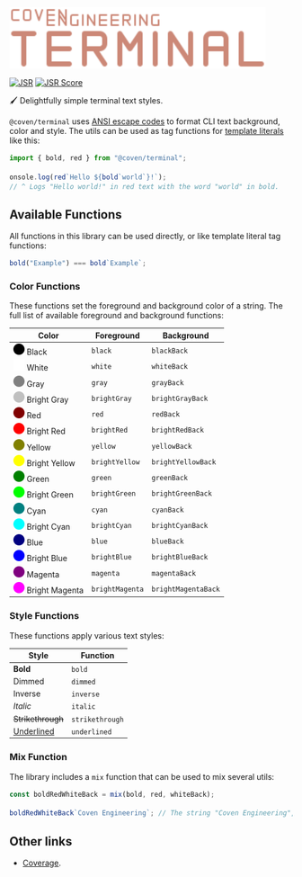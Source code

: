 <img alt="Coven Engineering Terminal logo" src="https://raw.githubusercontent.com/covenengineering/libraries/main/@coven/terminal/logo.svg" height="108" />

[![JSR](https://jsr.io/badges/@coven/terminal)](https://jsr.io/@coven/terminal)
[![JSR Score](https://jsr.io/badges/@coven/terminal/score)](https://jsr.io/@coven/terminal)

🖌️ Delightfully simple terminal text styles.

`@coven/terminal` uses [ANSI escape codes][ansi-escape-code] to format CLI text
background, color and style. The utils can be used as tag functions for
[template literals][template-literals] like this:

```typescript
import { bold, red } from "@coven/terminal";

onsole.log(red`Hello ${bold`world`}!`);
// ^ Logs "Hello world!" in red text with the word "world" in bold.
```

## Available Functions

All functions in this library can be used directly, or like template literal tag
functions:

```typescript
bold("Example") === bold`Example`;
```

### Color Functions

These functions set the foreground and background color of a string. The full
list of available foreground and background functions:

| Color                                                                                                                                        | Foreground      | Background          |
| -------------------------------------------------------------------------------------------------------------------------------------------- | --------------- | ------------------- |
| ![Black](https://raw.githubusercontent.com/covenengineering/libraries/main/@coven/terminal/colors/black.svg) Black                           | `black`         | `blackBack`         |
| ![White](https://raw.githubusercontent.com/covenengineering/libraries/main/@coven/terminal/colors/white.svg) White                           | `white`         | `whiteBack`         |
| ![Gray](https://raw.githubusercontent.com/covenengineering/libraries/main/@coven/terminal/colors/gray.svg) Gray                              | `gray`          | `grayBack`          |
| ![Bright gray](https://raw.githubusercontent.com/covenengineering/libraries/main/@coven/terminal/colors/brightGray.svg) Bright Gray          | `brightGray`    | `brightGrayBack`    |
| ![Red](https://raw.githubusercontent.com/covenengineering/libraries/main/@coven/terminal/colors/red.svg) Red                                 | `red`           | `redBack`           |
| ![Bright red](https://raw.githubusercontent.com/covenengineering/libraries/main/@coven/terminal/colors/brightRed.svg) Bright Red             | `brightRed`     | `brightRedBack`     |
| ![Yellow](https://raw.githubusercontent.com/covenengineering/libraries/main/@coven/terminal/colors/yellow.svg) Yellow                        | `yellow`        | `yellowBack`        |
| ![Bright yellow](https://raw.githubusercontent.com/covenengineering/libraries/main/@coven/terminal/colors/brightYellow.svg) Bright Yellow    | `brightYellow`  | `brightYellowBack`  |
| ![Green](https://raw.githubusercontent.com/covenengineering/libraries/main/@coven/terminal/colors/green.svg) Green                           | `green`         | `greenBack`         |
| ![Bright green](https://raw.githubusercontent.com/covenengineering/libraries/main/@coven/terminal/colors/brightGreen.svg) Bright Green       | `brightGreen`   | `brightGreenBack`   |
| ![Cyan](https://raw.githubusercontent.com/covenengineering/libraries/main/@coven/terminal/colors/cyan.svg) Cyan                              | `cyan`          | `cyanBack`          |
| ![Bright cyan](https://raw.githubusercontent.com/covenengineering/libraries/main/@coven/terminal/colors/brightCyan.svg) Bright Cyan          | `brightCyan`    | `brightCyanBack`    |
| ![Blue](https://raw.githubusercontent.com/covenengineering/libraries/main/@coven/terminal/colors/blue.svg) Blue                              | `blue`          | `blueBack`          |
| ![Bright blue](https://raw.githubusercontent.com/covenengineering/libraries/main/@coven/terminal/colors/brightBlue.svg) Bright Blue          | `brightBlue`    | `brightBlueBack`    |
| ![Magenta](https://raw.githubusercontent.com/covenengineering/libraries/main/@coven/terminal/colors/magenta.svg) Magenta                     | `magenta`       | `magentaBack`       |
| ![Bright magenta](https://raw.githubusercontent.com/covenengineering/libraries/main/@coven/terminal/colors/brightMagenta.svg) Bright Magenta | `brightMagenta` | `brightMagentaBack` |

### Style Functions

These functions apply various text styles:

| Style                 | Function        |
| --------------------- | --------------- |
| **Bold**              | `bold`          |
| Dimmed                | `dimmed`        |
| Inverse               | `inverse`       |
| _Italic_              | `italic`        |
| ~~Strikethrough~~     | `strikethrough` |
| <ins>Underlined</ins> | `underlined`    |

### Mix Function

The library includes a `mix` function that can be used to mix several utils:

```typescript
const boldRedWhiteBack = mix(bold, red, whiteBack);

boldRedWhiteBack`Coven Engineering`; // The string "Coven Engineering", with bold style, red color and white background
```

## Other links

- [Coverage](https://coveralls.io/github/covenengineering/libraries).

<!-- Reference -->

[ansi-escape-code]: https://en.wikipedia.org/wiki/ANSI_escape_code
[template-literals]: https:/mdn.io/Template_literals
